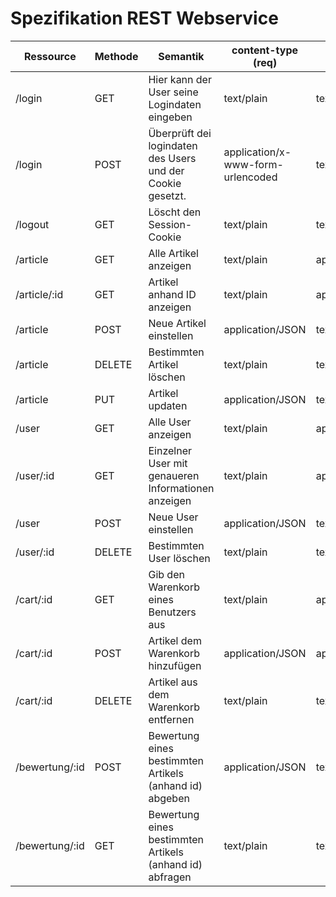 # Spezifikation REST Webservice


| Ressource        |Methode| Semantik                                                     | content-type (req)  | content-type(res)|
|------------------|-------|--------------------------------------------------------------|---------------------|------------------|
| /login           | GET   | Hier kann der User seine Logindaten eingeben                  | text/plain         | text/plain       |
| /login           | POST  | Überprüft dei logindaten des Users und der Cookie gesetzt.    |application/x-www-form-urlencoded|text/plain|
| /logout          | GET   | Löscht den Session-Cookie                                     | text/plain         | text/plain       |
| /article         | GET   | Alle Artikel anzeigen                                         | text/plain         | application/JSON |
| /article/:id     | GET   | Artikel anhand ID anzeigen                                    | text/plain         | application/JSON |
| /article         | POST  | Neue Artikel einstellen                                       | application/JSON   | text/plain       |
| /article         | DELETE| Bestimmten Artikel löschen                                    | text/plain         | text/plain       |
| /article         | PUT   | Artikel updaten                                               | application/JSON   | text/plain       |
| /user            | GET   | Alle User anzeigen                                            | text/plain         | application/JSON |
| /user/:id        | GET   | Einzelner User mit genaueren Informationen anzeigen           | text/plain         | application/JSON |
| /user            | POST  | Neue User einstellen                                          | application/JSON   | text/plain       |
| /user/:id        | DELETE| Bestimmten User löschen                                       | text/plain         | text/plain       |
| /cart/:id        | GET   | Gib den Warenkorb eines Benutzers aus                         | text/plain         | application/JSON |
| /cart/:id        | POST  | Artikel dem Warenkorb hinzufügen                              | application/JSON   | application/JSON |
| /cart/:id        | DELETE| Artikel aus dem Warenkorb entfernen                           | text/plain         | text/plain       |
| /bewertung/:id    | POST  | Bewertung eines bestimmten Artikels (anhand id) abgeben       | application/JSON   | text/plain       |
| /bewertung/:id    | GET   | Bewertung eines bestimmten Artikels (anhand id) abfragen      | text/plain         | text/plain       |
